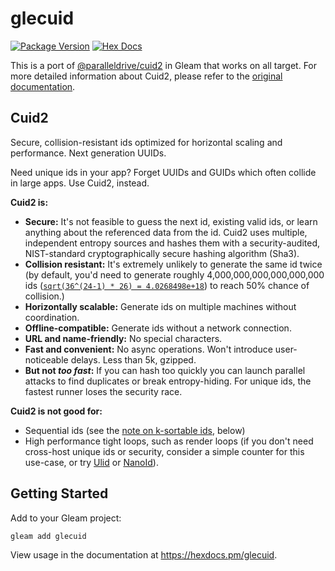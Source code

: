 # glecuid

[![Package Version](https://img.shields.io/hexpm/v/glecuid)](https://hex.pm/packages/glecuid)
[![Hex Docs](https://img.shields.io/badge/hex-docs-ffaff3)](https://hexdocs.pm/glecuid/)

This is a port of [@paralleldrive/cuid2](https://github.com/paralleldrive/cuid2) in Gleam that works on all target.
For more detailed information about Cuid2, please refer to the [original documentation](https://github.com/paralleldrive/cuid2/blob/main/README.md).

## Cuid2

Secure, collision-resistant ids optimized for horizontal scaling and performance. Next generation UUIDs.

Need unique ids in your app? Forget UUIDs and GUIDs which often collide in large apps. Use Cuid2, instead.

**Cuid2 is:**

- **Secure:** It's not feasible to guess the next id, existing valid ids, or learn anything about the referenced data from the id. Cuid2 uses multiple, independent entropy sources and hashes them with a security-audited, NIST-standard cryptographically secure hashing algorithm (Sha3).
- **Collision resistant:** It's extremely unlikely to generate the same id twice (by default, you'd need to generate roughly 4,000,000,000,000,000,000 ids ([`sqrt(36^(24-1) * 26) = 4.0268498e+18`](https://en.wikipedia.org/wiki/Birthday_problem#Square_approximation)) to reach 50% chance of collision.)
- **Horizontally scalable:** Generate ids on multiple machines without coordination.
- **Offline-compatible:** Generate ids without a network connection.
- **URL and name-friendly:** No special characters.
- **Fast and convenient:** No async operations. Won't introduce user-noticeable delays. Less than 5k, gzipped.
- **But not _too fast_:** If you can hash too quickly you can launch parallel attacks to find duplicates or break entropy-hiding. For unique ids, the fastest runner loses the security race.

**Cuid2 is not good for:**

- Sequential ids (see the [note on k-sortable ids](https://github.com/paralleldrive/cuid2#note-on-k-sortablesequentialmonotonically-increasing-ids), below)
- High performance tight loops, such as render loops (if you don't need cross-host unique ids or security, consider a simple counter for this use-case, or try [Ulid](https://github.com/ulid/javascript) or [NanoId](https://github.com/ai/nanoid)).

## Getting Started

Add to your Gleam project:

```
gleam add glecuid
```

View usage in the documentation at <https://hexdocs.pm/glecuid>.

